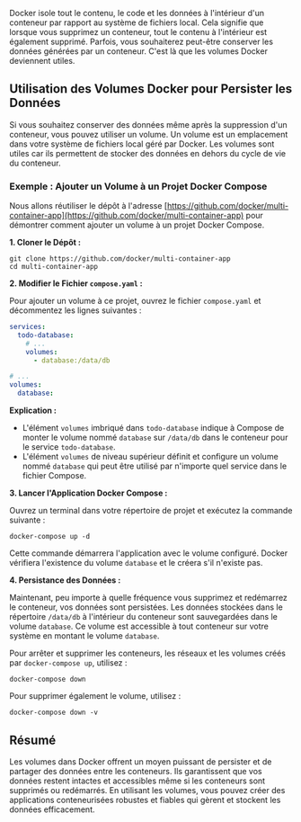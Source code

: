 Docker isole tout le contenu, le code et les données à l'intérieur d'un
conteneur par rapport au système de fichiers local. Cela signifie que lorsque
vous supprimez un conteneur, tout le contenu à l'intérieur est également
supprimé. Parfois, vous souhaiterez peut-être conserver les données générées par
un conteneur. C'est là que les volumes Docker deviennent utiles.

## Utilisation des Volumes Docker pour Persister les Données

Si vous souhaitez conserver des données même après la suppression d'un
conteneur, vous pouvez utiliser un volume. Un volume est un emplacement dans
votre système de fichiers local géré par Docker. Les volumes sont utiles car ils
permettent de stocker des données en dehors du cycle de vie du conteneur.

### Exemple : Ajouter un Volume à un Projet Docker Compose

Nous allons réutiliser le dépôt à l'adresse
[https://github.com/docker/multi-container-app](https://github.com/docker/multi-container-app)
pour démontrer comment ajouter un volume à un projet Docker Compose.

**1. Cloner le Dépôt :**

```
git clone https://github.com/docker/multi-container-app
cd multi-container-app
```

**2. Modifier le Fichier `compose.yaml` :**

Pour ajouter un volume à ce projet, ouvrez le fichier `compose.yaml` et
décommentez les lignes suivantes :

```yaml
services:
  todo-database:
    # ...
    volumes:
      - database:/data/db

# ...
volumes:
  database:
```

**Explication :**

- L'élément `volumes` imbriqué dans `todo-database` indique à Compose de monter
  le volume nommé `database` sur `/data/db` dans le conteneur pour le service
  `todo-database`.
- L'élément `volumes` de niveau supérieur définit et configure un volume nommé
  `database` qui peut être utilisé par n'importe quel service dans le fichier
  Compose.

**3. Lancer l'Application Docker Compose :**

Ouvrez un terminal dans votre répertoire de projet et exécutez la commande
suivante :

```
docker-compose up -d
```

Cette commande démarrera l'application avec le volume configuré. Docker
vérifiera l'existence du volume `database` et le créera s'il n'existe pas.

**4. Persistance des Données :**

Maintenant, peu importe à quelle fréquence vous supprimez et redémarrez le
conteneur, vos données sont persistées. Les données stockées dans le répertoire
`/data/db` à l'intérieur du conteneur sont sauvegardées dans le volume
`database`. Ce volume est accessible à tout conteneur sur votre système en
montant le volume `database`.

Pour arrêter et supprimer les conteneurs, les réseaux et les volumes créés par
`docker-compose up`, utilisez :

```
docker-compose down
```

Pour supprimer également le volume, utilisez :

```
docker-compose down -v
```

## Résumé

Les volumes dans Docker offrent un moyen puissant de persister et de partager
des données entre les conteneurs. Ils garantissent que vos données restent
intactes et accessibles même si les conteneurs sont supprimés ou redémarrés. En
utilisant les volumes, vous pouvez créer des applications conteneurisées
robustes et fiables qui gèrent et stockent les données efficacement.
